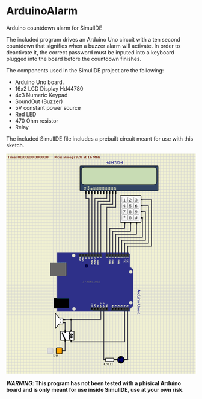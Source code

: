 # ArduinoAlarm
Arduino countdown alarm for SimulIDE

The included program drives an Arduino Uno circuit with a ten second countdown that signifies when a buzzer alarm will activate. In order to deactivate it, the correct password must be inputed into a keyboard plugged into the board before the countdown finishes.

The components used in the SimulIDE project are the following:
- Arduino Uno board.
- 16x2 LCD Display Hd44780
- 4x3 Numeric Keypad
- SoundOut (Buzzer)
- 5V constant power source
- Red LED
- 470 Ohm resistor
- Relay

The included SimulIDE file includes a prebuilt circuit meant for use with this sketch.

![Image of the ciruit](https://github.com/ctr305/ArduinoAlarm/blob/main/QW8rQnm3pL.png?raw=true)


**_WARNING_: This program has not been tested with a phisical Arduino board and is only meant for use inside SimulIDE, use at your own risk.**
